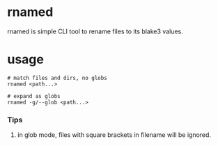 # rnamed 
rnamed is simple CLI tool to rename files to its blake3 values.

# usage
```
# match files and dirs, no globs
rnamed <path...> 

# expand as globs
rnamed -g/--glob <path...>
```

### Tips 
1. in glob mode, files with square brackets in filename will be ignored.

